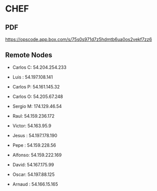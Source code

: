 # CHEF

## PDF

 https://opscode.app.box.com/s/75s0s971d7z5hdmtb6ua0os2vekf7zz6


## Remote Nodes

* Carlos C: 54.204.254.233
* Luis : 54.197.108.141
* Carlos P: 54.161.145.32
* Carlos O: 54.205.67.248
* Sergio M: 174.129.46.54
* Raul: 54.159.236.172
* Victor: 54.163.95.9
* Jesus : 54.197.178.190
* Pepe : 54.159.228.56
* Alfonso: 54.159.222.169
* David: 54.167.175.99
* Oscar: 54.197.88.125

* Arnaud : 54.166.15.165
